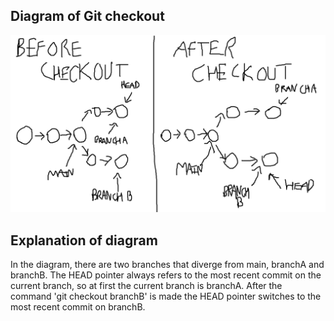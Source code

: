 ## Diagram of Git checkout

![Git checkout explanation](./images/githeadcheckout.png)

## Explanation of diagram

In the diagram, there are two branches that diverge from main, branchA and branchB. The HEAD pointer always refers to the most recent commit on the current branch, so at first the current branch is branchA. After the command 'git checkout branchB' is made the HEAD pointer switches to the most recent commit on branchB. 
